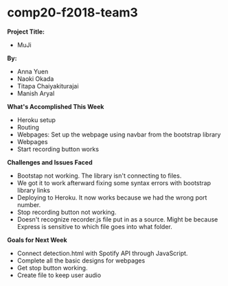# comp20-f2018-team3

**Project Title:**
* MuJi

**By:**
* Anna Yuen
* Naoki Okada
* Titapa Chaiyakiturajai
* Manish Aryal

**What's Accomplished This Week**
* Heroku setup
* Routing
* Webpages: Set up the webpage using navbar from the bootstrap library
* Webpages
* Start recording button works

**Challenges and Issues Faced**
* Bootstap not working. The library isn't connecting to files. 
*	We got it to work afterward fixing some syntax errors with bootstrap library links
* Deploying to Heroku. It now works because we had the wrong port number.
* Stop recording button not working.
* Doesn't recognize recorder.js file put in as a source. Might be because Express is sensitive to which file goes into what folder. 

**Goals for Next Week**
* Connect detection.html with Spotify API through JavaScript.
* Complete all the basic designs for webpages
* Get stop button working.
* Create file to keep user audio
